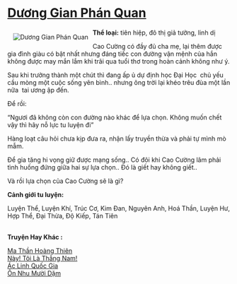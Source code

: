 <a href="https://utruyen.com/duong-gian-phan-quan/17467/" title="Dương Gian Phán Quan"><h1>Dương Gian Phán Quan</h1></a><div style="display:table"><img align="right" style="float: left; padding: 10px;" src="https://utruyen.com/images/story/200x260/duong-gian-phan-quan.jpg" alt="Dương Gian Phán Quan"><b>Thể loại:</b> tiên hiệp, đô thị giả tưởng, linh dị<p></p>Cao Cường có đầy đủ cha mẹ, lại thêm được gia đình giàu có bật nhất nhưng đáng tiếc con đường vận mệnh của hắn không được may mắn lắm khi trãi qua tuổi thơ trong hoàn cảnh không như ý. <p></p>Sau khi trưởng thành một chút thì đang ấp ủ dự định học Đại Học  chủ yếu cầu mòng một cuộc sống yên bình.. nhưng ông trời lại khéo trêu đùa một lần nữa  tai ương ập đến.<p></p>Để rồi:<p></p>“Ngươi đã không còn con đường nào khác để lựa chọn. Không muốn chết vậy thì hãy nỗ lực tu luyện đi”<p></p>Hàng loạt câu hỏi chưa kịp đưa ra, nhận lấy truyền thừa và phải tự mình mò mẫm.<p></p>Để gia tăng hi vọng giữ được mạng sống.. Có đôi khi Cao Cường lâm phải tình huống đứng giữa hai sự lựa chọn.. Đó là giết hay không giết..<p></p>Và rồi lựa chọn của Cao Cường sẽ là gì?<p></p><b>Cảnh giới tu luyện:</b><p></p>Luyện Thể, Luyện Khí, Trúc Cơ, Kim Đan, Nguyên Anh, Hoá Thần, Luyện Hư, Hợp Thể, Đại Thừa, Độ Kiếp, Tán Tiên</div><p><br><b>Truyện Hay Khác :</b></p><a href="https://utruyen.com/ma-than-hoang-thien/17319/" alt="Ma Thần Hoàng Thiên">Ma Thần Hoàng Thiên</a><br/><a href="https://dammy2019.blogspot.com/2019/11/nay-toi-la-thang-nam.html" alt="Này! Tôi Là Thẳng Nam!">Này! Tôi Là Thẳng Nam!</a><br/><a href="https://github.com/quanluxury/ngontinhhot/tree/master/truyenhay/17093/" alt="Ác Linh Quốc Gia">Ác Linh Quốc Gia</a><br/><a href="https://github.com/quanluxury/ngontinhhot/tree/master/truyenhay/19119/" alt="Ôn Nhu Mười Dặm">Ôn Nhu Mười Dặm</a><br/>